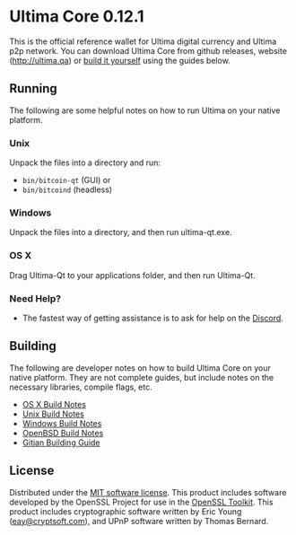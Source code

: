 Ultima Core 0.12.1
=====================

This is the official reference wallet for Ultima digital currency and Ultima p2p network. You can download Ultima Core from github releases, website (http://ultima.qa) or [build it yourself](#building) using the guides below.

Running
---------------------
The following are some helpful notes on how to run Ultima on your native platform.

### Unix

Unpack the files into a directory and run:

- `bin/bitcoin-qt` (GUI) or
- `bin/bitcoind` (headless)

### Windows

Unpack the files into a directory, and then run ultima-qt.exe.

### OS X

Drag Ultima-Qt to your applications folder, and then run Ultima-Qt.

### Need Help?

* The fastest way of getting assistance is to ask for help on the [Discord](https://discord.gg/3A7JfsB).

Building
---------------------
The following are developer notes on how to build Ultima Core on your native platform. They are not complete guides, but include notes on the necessary libraries, compile flags, etc.

- [OS X Build Notes](build-osx.md)
- [Unix Build Notes](build-unix.md)
- [Windows Build Notes](build-windows.md)
- [OpenBSD Build Notes](build-openbsd.md)
- [Gitian Building Guide](gitian-building.md)

License
---------------------
Distributed under the [MIT software license](http://www.opensource.org/licenses/mit-license.php).
This product includes software developed by the OpenSSL Project for use in the [OpenSSL Toolkit](https://www.openssl.org/). This product includes
cryptographic software written by Eric Young ([eay@cryptsoft.com](mailto:eay@cryptsoft.com)), and UPnP software written by Thomas Bernard.
